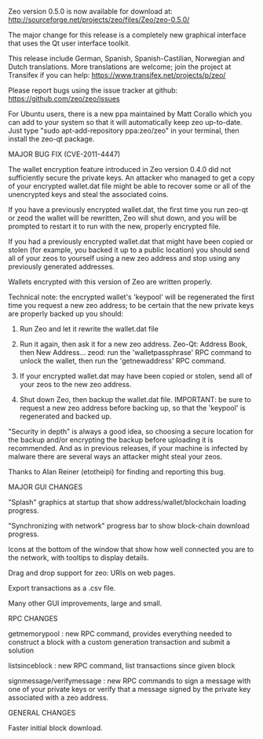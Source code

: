 Zeo version 0.5.0 is now available for download at:
http://sourceforge.net/projects/zeo/files/Zeo/zeo-0.5.0/

The major change for this release is a completely new graphical interface that uses the Qt user interface toolkit.

This release include German, Spanish, Spanish-Castilian, Norwegian and Dutch translations. More translations are welcome; join the project at Transifex if you can help:
https://www.transifex.net/projects/p/zeo/

Please report bugs using the issue tracker at github:
https://github.com/zeo/zeo/issues

For Ubuntu users, there is a new ppa maintained by Matt Corallo which you can add to your system so that it will automatically keep zeo up-to-date.  Just type "sudo apt-add-repository ppa:zeo/zeo" in your terminal, then install the zeo-qt package.

MAJOR BUG FIX  (CVE-2011-4447)

The wallet encryption feature introduced in Zeo version 0.4.0 did not sufficiently secure the private keys. An attacker who
managed to get a copy of your encrypted wallet.dat file might be able to recover some or all of the unencrypted keys and steal the
associated coins.

If you have a previously encrypted wallet.dat, the first time you run zeo-qt or zeod the wallet will be rewritten, Zeo will
shut down, and you will be prompted to restart it to run with the new, properly encrypted file.

If you had a previously encrypted wallet.dat that might have been copied or stolen (for example, you backed it up to a public
location) you should send all of your zeos to yourself using a new zeo address and stop using any previously generated addresses.

Wallets encrypted with this version of Zeo are written properly.

Technical note: the encrypted wallet's 'keypool' will be regenerated the first time you request a new zeo address; to be certain that the
new private keys are properly backed up you should:

1. Run Zeo and let it rewrite the wallet.dat file

2. Run it again, then ask it for a new zeo address.
Zeo-Qt: Address Book, then New Address...
zeod: run the 'walletpassphrase' RPC command to unlock the wallet,  then run the 'getnewaddress' RPC command.

3. If your encrypted wallet.dat may have been copied or stolen, send  all of your zeos to the new zeo address.

4. Shut down Zeo, then backup the wallet.dat file.
IMPORTANT: be sure to request a new zeo address before backing up, so that the 'keypool' is regenerated and backed up.

"Security in depth" is always a good idea, so choosing a secure location for the backup and/or encrypting the backup before uploading it is recommended. And as in previous releases, if your machine is infected by malware there are several ways an attacker might steal your zeos.

Thanks to Alan Reiner (etotheipi) for finding and reporting this bug.

MAJOR GUI CHANGES

"Splash" graphics at startup that show address/wallet/blockchain loading progress.

"Synchronizing with network" progress bar to show block-chain download progress.

Icons at the bottom of the window that show how well connected you are to the network, with tooltips to display details.

Drag and drop support for zeo: URIs on web pages.

Export transactions as a .csv file.

Many other GUI improvements, large and small.

RPC CHANGES

getmemorypool : new RPC command, provides everything needed to construct a block with a custom generation transaction and submit a solution

listsinceblock : new RPC command, list transactions since given block

signmessage/verifymessage : new RPC commands to sign a message with one of your private keys or verify that a message signed by the private key associated with a zeo address.

GENERAL CHANGES

Faster initial block download.
